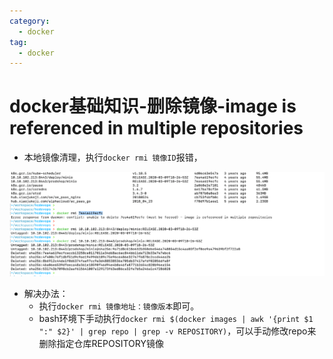 ```yaml
---
category:
  - docker
tag:
  - docker
---
```

# docker基础知识-删除镜像-image is referenced in multiple repositories

- 本地镜像清理，执行`docker rmi 镜像ID`报错，

![image-20240410201808890](images/image-20240410201808890.png)

- 解决办法：
  - 执行`docker rmi 镜像地址：镜像版本`即可。
  - bash环境下手动执行`docker rmi $(docker images | awk '{print $1 ":" $2}' | grep repo | grep -v REPOSITORY)`，可以手动修改repo来删除指定仓库REPOSITORY镜像